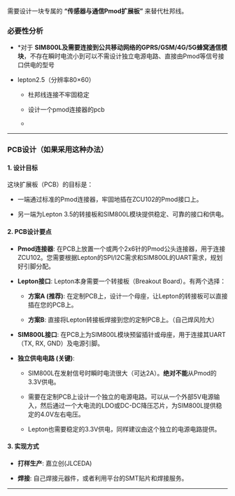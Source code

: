 
需要设计一块专属的 **“传感器与通信Pmod扩展板”** 来替代杜邦线。

### 必要性分析
- *对于 **SIM800L及需要连接到公共移动网络的GPRS/GSM/4G/5G蜂窝通信模块**，不存在瞬时电流小到可以不需设计独立电源电路、直接由Pmod等信号接口供电的型号
	
- lepton2.5（分辨率80×60）
	
	- 杜邦线连接不牢固稳定
		
	- 设计一个pmod连接器的pcb
		
	- 

---
### PCB设计（如果采用这种办法）
#### 1. **设计目标**

这块扩展板（PCB）的目标是：

- 一端通过标准的Pmod连接器，牢固地插在ZCU102的Pmod接口上。
    
- 另一端为Lepton 3.5的转接板和SIM800L模块提供稳定、可靠的接口和供电。
    

#### 2. **PCB设计要点**

- **Pmod连接器**: 在PCB上放置一个或两个2x6针的Pmod公头连接器，用于连接ZCU102。您需要根据Lepton的SPI/I2C需求和SIM800L的UART需求，规划好引脚分配。
    
- **Lepton接口**: Lepton本身需要一个转接板（Breakout Board）。有两个选择：
    
    - **方案A (推荐)**: 在定制PCB上，设计一个母座，让Lepton的转接板可以直接插在您的PCB上。
        
    - **方案B**: 直接将Lepton转接板焊接到您的定制PCB上。（自己焊风险大）
        
- **SIM800L接口**: 在PCB上为SIM800L模块预留插针或母座，用于连接其UART（TX, RX, GND）及电源引脚。
    
- **独立供电电路 (关键)**:
    
    - SIM800L在发射信号时瞬时电流很大（可达2A）。**绝对不能**从Pmod的3.3V供电。
        
    - 需要在定制PCB上设计一个独立的电源电路。可以从一个外部5V电源输入，然后通过一个大电流的LDO或DC-DC降压芯片，为SIM800L提供稳定的4.0V左右电压。
        
    - Lepton也需要稳定的3.3V供电，同样建议由这个独立的电源电路提供。
        

#### 3. **实现方式**

- **打样生产**: 嘉立创(JLCEDA)
    
- **焊接**: 自己焊接元器件，或者利用平台的SMT贴片和焊接服务。
    

---



